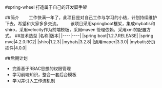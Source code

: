 #spring-wheel 打造属于自己的开发脚手架

##简介
　　工作快满一年了，此项目是对自己工作与学习的小结，计划持续维护下去，希望和大家多多交流。
　　该项目采用springboot框架，集成mybatis和shiro，采用velocity作为前端模板，采用maven 管理依赖，采用xml的配置方式。
##技术选型
|名称|版本|
|----|----|
|spring boot|1.2.7.RELEASE|
|spring mvc|4.2.0.RC2|
|shiro|1.2.3|
|mybats|3.2.8|
|通用maper|3.3.0|
|mybatis分页插件|4.0.0|


##后期计划
* 完善基于RBAC思想的权限管理
* 学习前端知识，整合一套后台模板
* 学习并引入工作流机制


